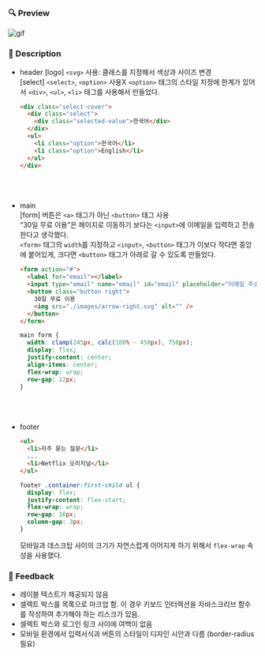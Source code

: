 ### 🔍 Preview

![gif](./images/readme-img.gif)

### 📝 Description

- header
  [logo] `<svg>` 사용: 클래스를 지정해서 색상과 사이즈 변경 <br />
  [select] `<select>`, `<option>` 사용X
  `<option>` 태그의 스타일 지정에 한계가 있어서 `<div>`, `<ul>`, `<li>` 태그를 사용해서 만들었다.
  ```html
  <div class="select-cover">
    <div class="select">
      <div class="selected-value">한국어</div>
    </div>
    <ul>
      <li class="option">한국어</li>
      <li class="option">English</li>
    </ul>
  </div>
  ```
  <br /><br /><br />
- main<br />
  [form] 버튼은 `<a>` 태그가 아닌 `<button>` 태그 사용<br />
  “30일 무료 이용”은 페이지로 이동하기 보다는 `<input>`에 이메일을 입력하고 전송한다고 생각했다.<br />
  `<form>` 태그의 `width`를 지정하고 `<input>`, `<button>` 태그가 이보다 작다면 중앙에 붙어있게, 크다면 `<button>` 태그가 아래로 갈 수 있도록 만들었다.<br />
  ```html
  <form action="#">
    <label for="email"></label>
    <input type="email" name="email" id="email" placeholder="이메일 주소" />
    <button class="button right">
      30일 무료 이용
      <img src="./images/arrow-right.svg" alt="" />
    </button>
  </form>
  ```
  ```css
  main form {
    width: clamp(245px, calc(100% - 450px), 750px);
    display: flex;
    justify-content: center;
    align-items: center;
    flex-wrap: wrap;
    row-gap: 12px;
  }
  ```
  <br /><br /><br />
- footer
  ```html
  <ul>
    <li>자주 묻는 질문</li>
    ...
    <li>Netflix 오리지널</li>
  </ul>
  ```
  ```css
  footer .container:first-child ul {
    display: flex;
    justify-content: flex-start;
    flex-wrap: wrap;
    row-gap: 16px;
    column-gap: 3px;
  }
  ```
  모바일과 데스크탑 사이의 크기가 자연스럽게 이어지게 하기 위해서 `flex-wrap` 속성을 사용했다.

### 💬 Feedback

- 레이블 텍스트가 제공되지 않음
- 셀렉트 박스를 목록으로 마크업 함. 이 경우 키보드 인터렉션을 자바스크리브 함수를 작성하여 추가해야 하는 리스크가 있음.
- 셀렉트 박스와 로그인 링크 사이에 여백이 없음
- 모바일 환경에서 입력서식과 버튼의 스타일이 디자인 시안과 다름 (border-radius 필요)
